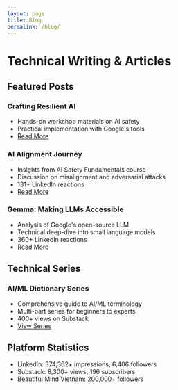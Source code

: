 ```yaml
---
layout: page
title: Blog
permalink: /blog/
---
```


# Technical Writing & Articles

## Featured Posts

### Crafting Resilient AI
- Hands-on workshop materials on AI safety
- Practical implementation with Google's tools
- [Read More](https://neuropurrfectai.substack.com/p/crafting-resilient-ai-a-hands-on)

### AI Alignment Journey
- Insights from AI Safety Fundamentals course
- Discussion on misalignment and adversarial attacks
- 131+ LinkedIn reactions
- [Read More](https://neuropurrfectai.substack.com/p/navigating-the-complexities-of-ai)

### Gemma: Making LLMs Accessible
- Analysis of Google's open-source LLM
- Technical deep-dive into small language models
- 360+ LinkedIn reactions
- [Read More](https://neuropurrfectai.substack.com/p/gemma-geminis-open-source-twin-and)

## Technical Series

### AI/ML Dictionary Series
- Comprehensive guide to AI/ML terminology
- Multi-part series for beginners to experts
- 400+ views on Substack
- [View Series](https://neuropurrfectai.substack.com/p/dictionary-of-basic-and-popular-terms)

## Platform Statistics
- LinkedIn: 374,362+ impressions, 6,406 followers
- Substack: 8,300+ views, 196 subscribers
- Beautiful Mind Vietnam: 200,000+ followers

